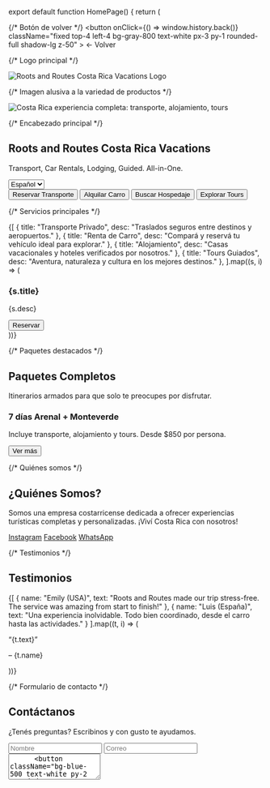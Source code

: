 export default function HomePage() { return ( <main className="flex flex-col items-center justify-center p-4 space-y-10 relative"> {/* Botón de volver */} <button onClick={() => window.history.back()} className="fixed top-4 left-4 bg-gray-800 text-white px-3 py-1 rounded-full shadow-lg z-50" > ← Volver </button>

{/* Logo principal */}
  <section className="w-full max-w-xs">
    <img
      src="/mnt/data/file-AcuQ2PLoqudtNVCgHfr8c5"
      alt="Roots and Routes Costa Rica Vacations Logo"
      className="w-full object-contain"
    />
  </section>

  {/* Imagen alusiva a la variedad de productos */}
  <section className="w-full max-w-6xl">
    <img
      src="/mnt/data/A_high-resolution_digital_photograph_collage_showc.png"
      alt="Costa Rica experiencia completa: transporte, alojamiento, tours"
      className="w-full rounded-2xl shadow"
    />
  </section>

  {/* Encabezado principal */}
  <section className="w-full text-center space-y-4">
    <h1 className="text-4xl font-bold">Roots and Routes Costa Rica Vacations</h1>
    <p className="text-xl">Transport, Car Rentals, Lodging, Guided. All-in-One.</p>
    <div className="flex justify-end w-full max-w-5xl mt-4">
      <select className="border p-2 rounded">
        <option value="es">Español</option>
        <option value="en">English</option>
      </select>
    </div>
    <div className="flex flex-wrap justify-center gap-4 mt-6">
      <button className="bg-blue-500 text-white px-4 py-2 rounded-2xl shadow">Reservar Transporte</button>
      <button className="bg-green-500 text-white px-4 py-2 rounded-2xl shadow">Alquilar Carro</button>
      <button className="bg-orange-500 text-white px-4 py-2 rounded-2xl shadow">Buscar Hospedaje</button>
      <button className="bg-red-500 text-white px-4 py-2 rounded-2xl shadow">Explorar Tours</button>
    </div>
  </section>

  {/* Servicios principales */}
  <section className="w-full max-w-5xl grid grid-cols-1 md:grid-cols-2 lg:grid-cols-4 gap-6">
    {[
      { title: "Transporte Privado", desc: "Traslados seguros entre destinos y aeropuertos." },
      { title: "Renta de Carro", desc: "Compará y reservá tu vehículo ideal para explorar." },
      { title: "Alojamiento", desc: "Casas vacacionales y hoteles verificados por nosotros." },
      { title: "Tours Guiados", desc: "Aventura, naturaleza y cultura en los mejores destinos." },
    ].map((s, i) => (
      <div key={i} className="border rounded-2xl p-4 shadow hover:shadow-lg transition">
        <h3 className="text-xl font-semibold mb-2">{s.title}</h3>
        <p>{s.desc}</p>
        <button className="mt-4 text-blue-600 underline">Reservar</button>
      </div>
    ))}
  </section>

  {/* Paquetes destacados */}
  <section className="w-full max-w-4xl text-center mt-10">
    <h2 className="text-2xl font-bold mb-4">Paquetes Completos</h2>
    <p className="mb-4">Itinerarios armados para que solo te preocupes por disfrutar.</p>
    <div className="bg-gray-100 p-4 rounded-2xl">
      <h3 className="text-lg font-semibold">7 días Arenal + Monteverde</h3>
      <p>Incluye transporte, alojamiento y tours. Desde $850 por persona.</p>
      <button className="mt-2 text-blue-600 underline">Ver más</button>
    </div>
  </section>

  {/* Quiénes somos */}
  <section className="w-full max-w-3xl mt-10 text-center">
    <h2 className="text-2xl font-bold mb-2">¿Quiénes Somos?</h2>
    <p className="mb-4">Somos una empresa costarricense dedicada a ofrecer experiencias turísticas completas y personalizadas. ¡Viví Costa Rica con nosotros!</p>
    <div className="flex justify-center gap-4">
      <a href="#" className="text-blue-600 underline">Instagram</a>
      <a href="#" className="text-blue-600 underline">Facebook</a>
      <a href="#" className="text-blue-600 underline">WhatsApp</a>
    </div>
  </section>

  {/* Testimonios */}
  <section className="w-full max-w-4xl mt-10 text-center">
    <h2 className="text-2xl font-bold mb-4">Testimonios</h2>
    <div className="grid grid-cols-1 md:grid-cols-2 gap-6">
      {[
        {
          name: "Emily (USA)",
          text: "Roots and Routes made our trip stress-free. The service was amazing from start to finish!"
        },
        {
          name: "Luis (España)",
          text: "Una experiencia inolvidable. Todo bien coordinado, desde el carro hasta las actividades."
        }
      ].map((t, i) => (
        <div key={i} className="border rounded-2xl p-4 shadow">
          <p className="italic">“{t.text}”</p>
          <p className="mt-2 font-semibold">– {t.name}</p>
        </div>
      ))}
    </div>
  </section>

  {/* Formulario de contacto */}
  <section className="w-full max-w-xl mt-10 text-center">
    <h2 className="text-2xl font-bold mb-2">Contáctanos</h2>
    <p className="mb-4">¿Tenés preguntas? Escribinos y con gusto te ayudamos.</p>
    <form className="flex flex-col space-y-3">
      <input type="text" placeholder="Nombre" className="border p-2 rounded" />
      <input type="email" placeholder="Correo" className="border p-2 rounded" />
      <textarea placeholder="Mensaje" className="border p-2 rounded" rows="3" />
      <button className="bg-blue-500 text-white py-2 rounded-2xl">Enviar</button>
    </form>
  </section>
</main>

); }

